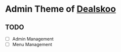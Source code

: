 # Admin Theme of [Dealskoo](https://www.dealskoo.com)

## TODO

- [ ] Admin Management
- [ ] Menu Management
